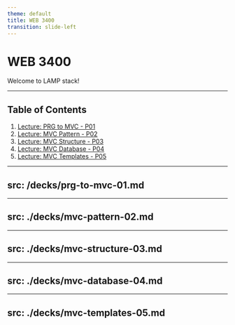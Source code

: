 ```yaml
---
theme: default
title: WEB 3400
transition: slide-left
---
```


# WEB 3400

Welcome to LAMP stack!

---

## Table of Contents

1. [Lecture: PRG to MVC - P01](/3)
2. [Lecture: MVC Pattern - P02](/27)
3. [Lecture: MVC Structure - P03](/42)
4. [Lecture: MVC Database - P04](/65)
5. [Lecture: MVC Templates - P05](/82)


---
src: /decks/prg-to-mvc-01.md
---

---
src: ./decks/mvc-pattern-02.md
---

---
src: ./decks/mvc-structure-03.md
---

---
src: ./decks/mvc-database-04.md
---

---
src: ./decks/mvc-templates-05.md
---